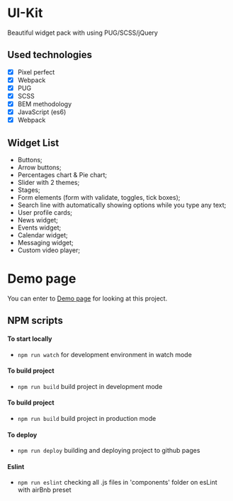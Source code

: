# UI-Kit
Beautiful widget pack with using PUG/SCSS/jQuery
## Used technologies
- [x] Pixel perfect
- [x] Webpack
- [x] PUG
- [x] SCSS
- [x] BEM methodology
- [x] JavaScript (es6)
- [x] Webpack

## Widget List
- Buttons;
- Arrow buttons;
- Percentages chart & Pie chart;
- Slider with 2 themes;
- Stages;
- Form elements (form with validate, toggles, tick boxes);
- Search line with automatically showing options while you type any text;
- User profile cards;
- News widget;
- Events widget;
- Calendar widget;
- Messaging widget;
- Custom video player;


# Demo page
You can enter to [Demo page](https://ilanevazno.github.io/UI-KIT/ "Demo page") for looking at this project.

## NPM scripts

#### To start locally 
- ```npm run watch``` for development environment in watch mode

#### To build project 
- ```npm run build``` build project in development mode

#### To build project 
- ```npm run build``` build project in production mode

#### To deploy
- ```npm run deploy``` building and deploying project to github pages

#### Eslint
- ```npm run eslint``` checking all .js files in 'components' folder on esLint with airBnb preset

